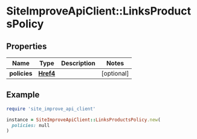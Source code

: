 # SiteImproveApiClient::LinksProductsPolicy

## Properties

| Name | Type | Description | Notes |
| ---- | ---- | ----------- | ----- |
| **policies** | [**Href4**](Href4.md) |  | [optional] |

## Example

```ruby
require 'site_improve_api_client'

instance = SiteImproveApiClient::LinksProductsPolicy.new(
  policies: null
)
```

